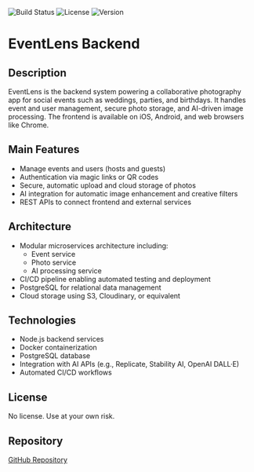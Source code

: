 ![Build Status](https://img.shields.io/github/actions/workflow/status/usuario/eventlens-backend/ci.yml)
![License](https://img.shields.io/badge/license-none-lightgrey)
![Version](https://img.shields.io/badge/version-1.0.0-blue)

# EventLens Backend

## Description  
EventLens is the backend system powering a collaborative photography app for social events such as weddings, parties, and birthdays. It handles event and user management, secure photo storage, and AI-driven image processing. The frontend is available on iOS, Android, and web browsers like Chrome.

## Main Features  
- Manage events and users (hosts and guests)  
- Authentication via magic links or QR codes  
- Secure, automatic upload and cloud storage of photos  
- AI integration for automatic image enhancement and creative filters  
- REST APIs to connect frontend and external services  

## Architecture  
- Modular microservices architecture including:  
  - Event service  
  - Photo service  
  - AI processing service  
- CI/CD pipeline enabling automated testing and deployment  
- PostgreSQL for relational data management  
- Cloud storage using S3, Cloudinary, or equivalent  

## Technologies  
- Node.js backend services  
- Docker containerization  
- PostgreSQL database  
- Integration with AI APIs (e.g., Replicate, Stability AI, OpenAI DALL·E)  
- Automated CI/CD workflows  

## License  
No license. Use at your own risk.

## Repository

[GitHub Repository](https://github.com/DanHer01/eventlens)